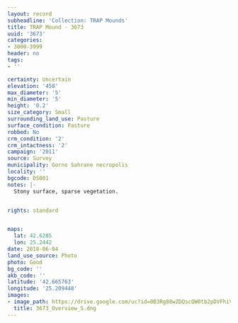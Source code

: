```yaml
---
layout: record
subheadline: 'Collection: TRAP Mounds'
title: TRAP Mound - 3673
uuid: '3673'
categories:
- 3000-3999
header: no
tags:
- ''

certainty: Uncertain
elevation: '458'
max_diameter: '5'
min_diameter: '5'
height: '0.2'
size_category: Small
surrounding_land_use: Pasture
surface_condition: Pasture
robbed: No
crm_condition: '2'
crm_intactness: '2'
campaign: '2011'
source: Survey
municipality: Gorno Sahrane necropolis
locality: ''
bgcode: DS001
notes: |-
  Stony surface, sparse vegetation.


rights: standard


maps:
  lat: 42.6285
  lon: 25.2442
date: 2018-06-04
land_use_source: Photo
photo: Good
bg_code: ''
akb_code: ''
latitude: '42.665763'
longitude: '25.209448'
images:
- image_path: https://drive.google.com/uc?id=0B3Rg88wZDQscQW0tb2pDVFhiVDg
  title: 3673_Overview_S.dng
---
```

